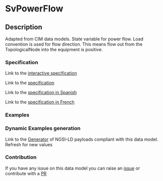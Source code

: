# SvPowerFlow

## Description 

Adapted from CIM data models. State variable for power flow. Load convention is used for flow direction. This means flow out from the TopologicalNode into the equipment is positive.
### Specification

Link to the [interactive specification](https://swagger.lab.fiware.org/?url=https://smart-data-models.github.io/dataModel.EnergyCIM/SvPowerFlow/swagger.yaml)

Link to the [specification](https://smart-data-models.github.io/dataModel.EnergyCIM/SvPowerFlow/doc/spec.md)

Link to the [specification in Spanish](https://smart-data-models.github.io/dataModel.EnergyCIM/SvPowerFlow/doc/spec_ES.md)

Link to the [specification in French](https://smart-data-models.github.io/dataModel.EnergyCIM/SvPowerFlow/doc/spec_FR.md)
### Examples
### Dynamic Examples generation

Link to the [Generator](https://smartdatamodels.org/extra/ngsi-ld_generator_v0.91.php?schemaUrl=https://raw.githubusercontent.com/smart-data-models/dataModel.EnergyCIM/master/SvPowerFlow/schema.json&email=info@smartdatamodels.org) of NGSI-LD payloads compliant with this data model. Refresh for new values
### Contribution

 If you have any issue on this data model you can raise an [issue](https://github.com/smart-data-models/dataModel.EnergyCIM/issues)  or contribute with a [PR](https://github.com/smart-data-models/dataModel.EnergyCIM/pulls)